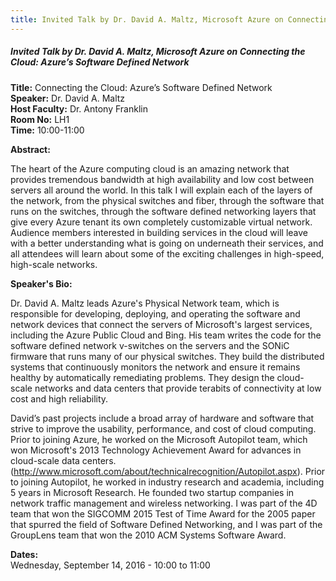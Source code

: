 ```yaml
---
title: Invited Talk by Dr. David A. Maltz, Microsoft Azure on Connecting the Cloud- Azure’s Software Defined Network
---
```


##### **Invited Talk by Dr. David A. Maltz, Microsoft Azure on Connecting the Cloud: Azure’s Software Defined Network**
**Title:** Connecting the Cloud: Azure’s Software Defined Network  
**Speaker:** Dr. David A. Maltz  
**Host Faculty:** Dr. Antony Franklin  
**Room No:** LH1  
**Time:** 10:00-11:00  
 
**Abstract:**

The heart of the Azure computing cloud is an amazing network that provides tremendous bandwidth at high availability and low cost between servers all around the world.  In this talk I will explain each of the layers of the network, from the physical switches and fiber, through the software that runs on the switches, through the software defined networking layers that give every Azure tenant its own completely customizable virtual network.  Audience members interested in building services in the cloud will leave with a better understanding what is going on underneath their services, and all attendees will learn about some of the exciting challenges in high-speed, high-scale networks.

**Speaker's Bio:**

Dr. David A. Maltz leads Azure's Physical Network team, which is responsible for developing, deploying, and operating the software and network devices that connect the servers of Microsoft's largest services, including the Azure Public Cloud and Bing.  His team writes the code for the software defined network v-switches on the servers and the SONiC firmware that runs many of our physical switches.  They build the distributed systems that continuously monitors the network and ensure it remains healthy by automatically remediating problems.  They design the cloud-scale networks and data centers that provide terabits of connectivity at low cost and high reliability.

David’s past projects include a broad array of hardware and software that strive to improve the usability, performance, and cost of cloud computing.  Prior to joining Azure, he worked on the Microsoft Autopilot team, which won Microsoft's 2013 Technology Achievement Award for advances in cloud-scale data centers. (http://www.microsoft.com/about/technicalrecognition/Autopilot.aspx).  Prior to joining Autopilot, he worked in industry research and academia, including 5 years in Microsoft Research.  He founded two startup companies in network traffic management and wireless networking. I was part of the 4D team that won the SIGCOMM 2015 Test of Time Award for the 2005 paper that spurred the field of Software Defined Networking, and I was part of the GroupLens team that won the 2010 ACM Systems Software Award.

**Dates:**  
Wednesday, September 14, 2016 - 10:00 to 11:00
